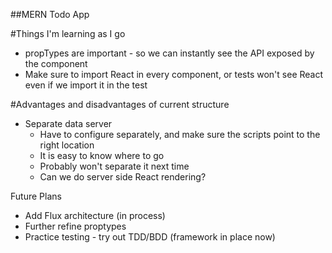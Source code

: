 ##MERN Todo App

#Things I'm learning as I go
- propTypes are important - so we can instantly see the API exposed by the component
- Make sure to import React in every component, or tests won't see React even if we import it in the test

#Advantages and disadvantages of current structure
- Separate data server
    - Have to configure separately, and make sure the scripts point to the right location
    - It is easy to know where to go
    - Probably won't separate it next time
    - Can we do server side React rendering?

Future Plans
- Add Flux architecture (in process)
- Further refine proptypes
- Practice testing - try out TDD/BDD (framework in place now)